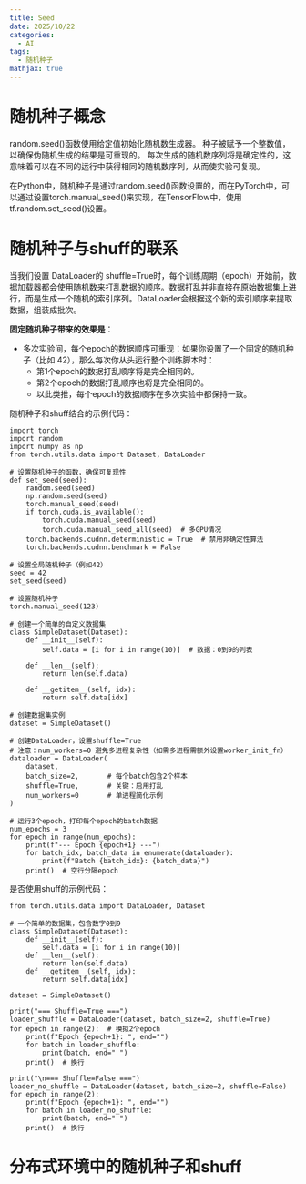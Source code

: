 ```yaml
---
title: Seed
date: 2025/10/22
categories:
  - AI
tags:
  - 随机种子
mathjax: true
---
```


# 随机种子概念

random.seed()函数使用给定值初始化随机数生成器。
种子被赋予一个整数值，以确保伪随机生成的结果是可重现的。
每次生成的随机数序列将是确定性的，这意味着可以在不同的运行中获得相同的随机数序列，从而使实验可复现。

在Python中，随机种子是通过random.seed()函数设置的，而在PyTorch中，可以通过设置torch.manual_seed()来实现，在TensorFlow中，使用tf.random.set_seed()设置。

# 随机种子与shuff的联系

当我们设置 DataLoader的 shuffle=True时，每个训练周期（epoch）开始前，数据加载器都会使用随机数来打乱数据的顺序。数据打乱并非直接在原始数据集上进行，而是​​生成一个随机的索引序列​​。DataLoader会根据这个新的索引顺序来提取数据，组装成批次。

**​固定随机种子带来的效果是**：

-   多次实验间，每个epoch的数据顺序可重现​​：如果你设置了一个固定的随机种子（比如 42），那么每次你从头运行整个训练脚本时：
    -   第1个epoch​​的数据打乱顺序将是完全相同的。
    -   第2个epoch​​的数据打乱顺序也将是完全相同的。
    -   以此类推，每个epoch的数据顺序在多次实验中都保持一致。

随机种子和shuff结合的示例代码：
```
import torch
import random
import numpy as np
from torch.utils.data import Dataset, DataLoader

# 设置随机种子的函数，确保可复现性
def set_seed(seed):
    random.seed(seed)
    np.random.seed(seed)
    torch.manual_seed(seed)
    if torch.cuda.is_available():
        torch.cuda.manual_seed(seed)
        torch.cuda.manual_seed_all(seed)  # 多GPU情况
    torch.backends.cudnn.deterministic = True  # 禁用非确定性算法
    torch.backends.cudnn.benchmark = False

# 设置全局随机种子（例如42）
seed = 42
set_seed(seed)

# 设置随机种子
torch.manual_seed(123)

# 创建一个简单的自定义数据集
class SimpleDataset(Dataset):
    def __init__(self):
        self.data = [i for i in range(10)]  # 数据：0到9的列表

    def __len__(self):
        return len(self.data)

    def __getitem__(self, idx):
        return self.data[idx]

# 创建数据集实例
dataset = SimpleDataset()

# 创建DataLoader，设置shuffle=True
# 注意：num_workers=0 避免多进程复杂性（如需多进程需额外设置worker_init_fn）
dataloader = DataLoader(
    dataset,
    batch_size=2,       # 每个batch包含2个样本
    shuffle=True,       # 关键：启用打乱
    num_workers=0       # 单进程简化示例
)

# 运行3个epoch，打印每个epoch的batch数据
num_epochs = 3
for epoch in range(num_epochs):
    print(f"--- Epoch {epoch+1} ---")
    for batch_idx, batch_data in enumerate(dataloader):
        print(f"Batch {batch_idx}: {batch_data}")
    print()  # 空行分隔epoch
```


是否使用shuff的示例代码：
```
from torch.utils.data import DataLoader, Dataset

# 一个简单的数据集，包含数字0到9
class SimpleDataset(Dataset):
    def __init__(self):
        self.data = [i for i in range(10)]
    def __len__(self):
        return len(self.data)
    def __getitem__(self, idx):
        return self.data[idx]

dataset = SimpleDataset()

print("=== Shuffle=True ===")
loader_shuffle = DataLoader(dataset, batch_size=2, shuffle=True)
for epoch in range(2):  # 模拟2个epoch
    print(f"Epoch {epoch+1}: ", end="")
    for batch in loader_shuffle:
        print(batch, end=" ")
    print()  # 换行

print("\n=== Shuffle=False ===")
loader_no_shuffle = DataLoader(dataset, batch_size=2, shuffle=False)
for epoch in range(2):
    print(f"Epoch {epoch+1}: ", end="")
    for batch in loader_no_shuffle:
        print(batch, end=" ")
    print()  # 换行
```

# 分布式环境中的随机种子和shuff

